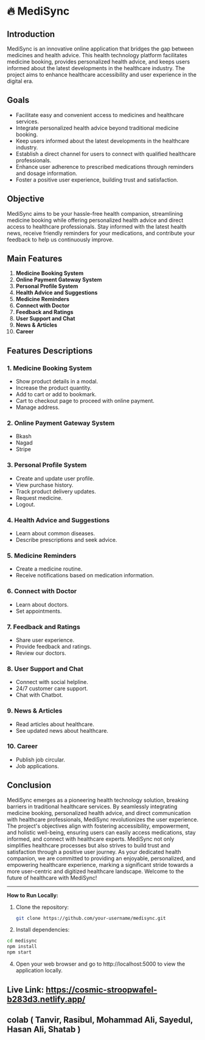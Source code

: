 # 🔥 MediSync



## Introduction

MediSync is an innovative online application that bridges the gap between medicines and health advice. This health technology platform facilitates medicine booking, provides personalized health advice, and keeps users informed about the latest developments in the healthcare industry. The project aims to enhance healthcare accessibility and user experience in the digital era.

## Goals

- Facilitate easy and convenient access to medicines and healthcare services.
- Integrate personalized health advice beyond traditional medicine booking.
- Keep users informed about the latest developments in the healthcare industry.
- Establish a direct channel for users to connect with qualified healthcare professionals.
- Enhance user adherence to prescribed medications through reminders and dosage information.
- Foster a positive user experience, building trust and satisfaction.

## Objective

MediSync aims to be your hassle-free health companion, streamlining medicine booking while offering personalized health advice and direct access to healthcare professionals. Stay informed with the latest health news, receive friendly reminders for your medications, and contribute your feedback to help us continuously improve.

## Main Features

1. **Medicine Booking System**
2. **Online Payment Gateway System**
3. **Personal Profile System**
4. **Health Advice and Suggestions**
5. **Medicine Reminders**
6. **Connect with Doctor**
7. **Feedback and Ratings**
8. **User Support and Chat**
9. **News & Articles**
10. **Career**

## Features Descriptions

### 1. Medicine Booking System

- Show product details in a modal.
- Increase the product quantity.
- Add to cart or add to bookmark.
- Cart to checkout page to proceed with online payment.
- Manage address.

### 2. Online Payment Gateway System

- Bkash
- Nagad
- Stripe

### 3. Personal Profile System

- Create and update user profile.
- View purchase history.
- Track product delivery updates.
- Request medicine.
- Logout.

### 4. Health Advice and Suggestions

- Learn about common diseases.
- Describe prescriptions and seek advice.

### 5. Medicine Reminders

- Create a medicine routine.
- Receive notifications based on medication information.

### 6. Connect with Doctor

- Learn about doctors.
- Set appointments.

### 7. Feedback and Ratings

- Share user experience.
- Provide feedback and ratings.
- Review our doctors.

### 8. User Support and Chat

- Connect with social helpline.
- 24/7 customer care support.
- Chat with Chatbot.

### 9. News & Articles

- Read articles about healthcare.
- See updated news about healthcare.

### 10. Career

- Publish job circular.
- Job applications.

## Conclusion

MediSync emerges as a pioneering health technology solution, breaking barriers in traditional healthcare services. By seamlessly integrating medicine booking, personalized health advice, and direct communication with healthcare professionals, MediSync revolutionizes the user experience. The project's objectives align with fostering accessibility, empowerment, and holistic well-being, ensuring users can easily access medications, stay informed, and connect with healthcare experts. MediSync not only simplifies healthcare processes but also strives to build trust and satisfaction through a positive user journey. As your dedicated health companion, we are committed to providing an enjoyable, personalized, and empowering healthcare experience, marking a significant stride towards a more user-centric and digitized healthcare landscape. Welcome to the future of healthcare with MediSync!

---

**How to Run Locally:**

1. Clone the repository:

   ```bash
   git clone https://github.com/your-username/medisync.git
2.  Install dependencies:

   ```bash
   cd medisync
  npm install
  npm start

```
4. Open your web browser and go to http://localhost:5000 to view the application locally.
   
## Live Link: https://cosmic-stroopwafel-b283d3.netlify.app/
## colab ( Tanvir, Rasibul, Mohammad Ali, Sayedul, Hasan Ali, Shatab )
